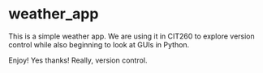 # weather_app

This is a simple weather app. We are using it in CIT260 to explore version control while also beginning to look at GUIs in Python. 

Enjoy!  Yes thanks!  Really, version control. 
